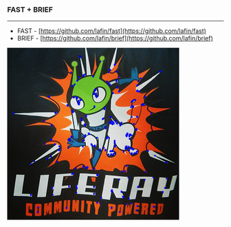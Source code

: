### FAST + BRIEF
___

- FAST - [https://github.com/lafin/fast](https://github.com/lafin/fast)
- BRIEF - [https://github.com/lafin/brief](https://github.com/lafin/brief)

![](fast_2.png)